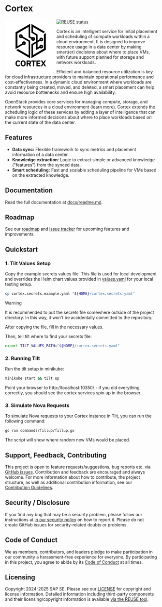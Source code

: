 <!--
# SPDX-FileCopyrightText: Copyright 2024 SAP SE or an SAP affiliate company and cobaltcore-dev contributors
#
# SPDX-License-Identifier: Apache-2.0
-->

Cortex
======
[![REUSE status](https://api.reuse.software/badge/github.com/cobaltcore-dev/cortex)](https://api.reuse.software/info/github.com/cobaltcore-dev/cortex)
<a href="https://github.com/cobaltcore-dev/cortex"><img align="left" width="170" height="170" src="./docs/assets/Cortex_Logo_black_space_square_bg_rd@2x.png"></a>

Cortex is an intelligent service for initial placement and scheduling of compute workloads within a cloud environment. It is designed to improve resource usage in a data center by making smart(er) decisions about where to place VMs, with future support planned for storage and network workloads.


Efficient and balanced resource utilization is key for cloud infrastructure providers to maintain operational performance and cost-effectiveness. In a dynamic cloud environment where workloads are constantly being created, moved, and deleted, a smart placement can help avoid resource bottlenecks and ensure high availability.

OpenStack provides core services for managing compute, storage, and network resources in a cloud environment ([learn more](https://docs.openstack.org/de/security-guide/introduction/introduction-to-openstack.html)). Cortex extends the scheduling logic of these services by adding a layer of intelligence that can make more informed decisions about where to place workloads based on the current state of the data center.

## Features

- **Data sync:** Flexible framework to sync metrics and placement information of a data center.
- **Knowledge extraction**: Logic to extract simple or advanced knowledge ("features") from the synced data.
- **Smart scheduling:** Fast and scalable scheduling pipeline for VMs based on the extracted knowledge.

## Documentation

Read the full documentation at [docs/readme.md](docs/readme.md).

## Roadmap

See our [roadmap](https://github.com/orgs/cobaltcore-dev/projects/14) and [issue tracker](https://github.com/cobaltcore-dev/cortex/issues) for upcoming features and improvements.

## Quickstart

### 1. Tilt Values Setup

Copy the example secrets values file. This file is used for local development and overrides the Helm chart values provided in [values.yaml](helm/cortex/values.yaml) for your local testing setup.
```bash
cp cortex.secrets.example.yaml "${HOME}/cortex.secrets.yaml"
```

> [!WARNING]
> It is recommended to put the secrets file somewhere outside of the project directory. In this way, it won't be accidentally committed to the repository.

After copying the file, fill in the necessary values.

Then, tell tilt where to find your secrets file:
```bash
export TILT_VALUES_PATH="${HOME}/cortex.secrets.yaml"
```

### 2. Running Tilt

Run the tilt setup in minikube:
```bash
minikube start && tilt up
```

Point your browser to http://localhost:10350/ - if you did everything correctly, you should see the cortex services spin up in the browser.

### 3. Simulate Nova Requests

To simulate Nova requests to your Cortex instance in Tilt, you can run the following command:
```bash
go run commands/fillup/fillup.go
```

The script will show where random new VMs would be placed.

## Support, Feedback, Contributing

This project is open to feature requests/suggestions, bug reports etc. via [GitHub issues](https://github.com/cobaltcore-dev/cortex/issues). Contribution and feedback are encouraged and always welcome. For more information about how to contribute, the project structure, as well as additional contribution information, see our [Contribution Guidelines](CONTRIBUTING.md).

## Security / Disclosure
If you find any bug that may be a security problem, please follow our instructions at [in our security policy](https://github.com/SAP/<your-project>/security/policy) on how to report it. Please do not create GitHub issues for security-related doubts or problems.

## Code of Conduct

We as members, contributors, and leaders pledge to make participation in our community a harassment-free experience for everyone. By participating in this project, you agree to abide by its [Code of Conduct](https://github.com/SAP/.github/blob/main/CODE_OF_CONDUCT.md) at all times.

## Licensing

Copyright 2024-2025 SAP SE. Please see our [LICENSE](LICENSE) for copyright and license information. Detailed information including third-party components and their licensing/copyright information is available [via the REUSE tool](https://api.reuse.software/info/github.com/cobaltcore-dev/cortex).
